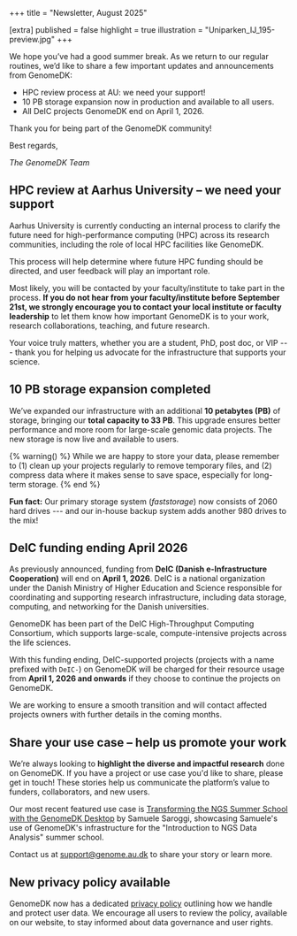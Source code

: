 +++
title = "Newsletter, August 2025"

[extra]
published = false
highlight = true
illustration = "Uniparken_IJ_195-preview.jpg"
+++

We hope you’ve had a good summer break. As we return to our regular routines, we’d like to share a few important updates and announcements from GenomeDK:

* HPC review process at AU: we need your support!
* 10 PB storage expansion now in production and available to all users.
* All DeIC projects GenomeDK end on April 1, 2026.

Thank you for being part of the GenomeDK community!

Best regards,

_The GenomeDK Team_

<!-- more -->

## HPC review at Aarhus University – we need your support

Aarhus University is currently conducting an internal process to clarify the future need for high-performance computing (HPC) across its research communities, including the role of local HPC facilities like GenomeDK.

This process will help determine where future HPC funding should be directed, and user feedback will play an important role.

Most likely, you will be contacted by your faculty/institute to take part in the process. **If you do not hear from your faculty/institute before September 21st, we strongly encourage you to contact your local institute or faculty leadership** to let them know how important GenomeDK is to your work, research collaborations, teaching, and future research.

Your voice truly matters, whether you are a student, PhD, post doc, or VIP --- thank you for helping us advocate for the infrastructure that supports your science.

## 10 PB storage expansion completed

We’ve expanded our infrastructure with an additional **10 petabytes (PB)** of storage, bringing our **total capacity to 33 PB**. This upgrade ensures better performance and more room for large-scale genomic data projects. The new storage is now live and available to users.

{% warning() %}
While we are happy to store your data, please remember to (1) clean up your projects regularly to remove temporary files, and (2) compress data where it makes sense to save space, especially for long-term storage.
{% end %}

**Fun fact:** Our primary storage system (*faststorage*) now consists of 2060 hard drives --- and our in-house backup system adds another 980 drives to the mix!

## DeIC funding ending April 2026

As previously announced, funding from **DeIC (Danish e-Infrastructure Cooperation)** will end on **April 1, 2026**. DeIC is a national organization under the Danish Ministry of Higher Education and Science responsible for coordinating and supporting research infrastructure, including data storage, computing, and networking for the Danish universities.

GenomeDK has been part of the DeIC High-Throughput Computing Consortium, which supports large-scale, compute-intensive projects across the life sciences.

With this funding ending, DeIC-supported projects (projects with a name prefixed with `DeIC-`) on GenomeDK will be charged for their resource usage from **April 1, 2026 and onwards** if they choose to continue the projects on GenomeDK.

We are working to ensure a smooth transition and will contact affected projects owners with further details in the coming months.

## Share your use case – help us promote your work

We’re always looking to **highlight the diverse and impactful research** done on GenomeDK. If you have a project or use case you'd like to share, please get in touch! These stories help us communicate the platform’s value to funders, collaborators, and new users.

Our most recent featured use case is [Transforming the NGS Summer School with the GenomeDK Desktop](https://genome.au.dk/news/ngs-course-use-case/) by Samuele Saroggi, showcasing Samuele's use of GenomeDK's infrastructure for the "Introduction to NGS Data Analysis" summer school.

Contact us at [support@genome.au.dk](mailto:support@genome.au.dk) to share your story or learn more.

## New privacy policy available

GenomeDK now has a dedicated [privacy policy](@/privacy.md) outlining how we handle and protect user data. We encourage all users to review the policy, available on our website, to stay informed about data governance and user rights.
